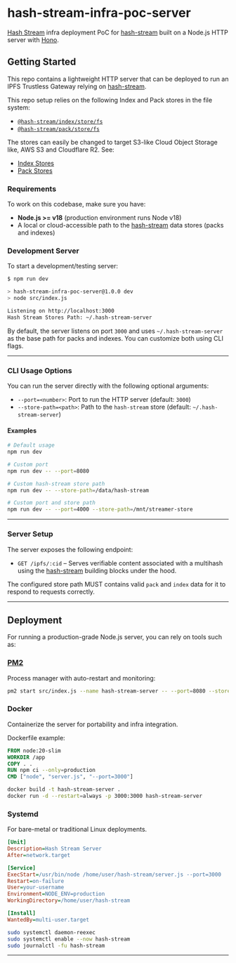 # hash-stream-infra-poc-server

[Hash Stream](https://github.com/vasco-santos/hash-stream) infra deployment PoC for [hash-stream] built on a Node.js HTTP server with [Hono](https://hono.dev/).

## Getting Started

This repo contains a lightweight HTTP server that can be deployed to run an IPFS Trustless Gateway relying on [hash-stream].

This repo setup relies on the following Index and Pack stores in the file system:

- [`@hash-stream/index/store/fs`](https://github.com/vasco-santos/hash-stream/blob/main/packages/index/src/store/fs.js)
- [`@hash-stream/pack/store/fs`](https://github.com/vasco-santos/hash-stream/blob/main/packages/pack/src/store/fs.js)

The stores can easily be changed to target S3-like Cloud Object Storage like, AWS S3 and Cloudflare R2. See:

- [Index Stores](https://github.com/vasco-santos/hash-stream/tree/main/packages/index#stores)
- [Pack Stores](https://github.com/vasco-santos/hash-stream/tree/main/packages/pack#stores)

### Requirements

To work on this codebase, make sure you have:

- **Node.js >= v18** (production environment runs Node v18)
- A local or cloud-accessible path to the [hash-stream] data stores (packs and indexes)

### Development Server

To start a development/testing server:

```sh
$ npm run dev

> hash-stream-infra-poc-server@1.0.0 dev
> node src/index.js

Listening on http://localhost:3000
Hash Stream Stores Path: ~/.hash-stream-server
```

By default, the server listens on port `3000` and uses `~/.hash-stream-server` as the base path for packs and indexes. You can customize both using CLI flags.

---

### CLI Usage Options

You can run the server directly with the following optional arguments:

- `--port=<number>`: Port to run the HTTP server (default: `3000`)
- `--store-path=<path>`: Path to the `hash-stream` store (default: `~/.hash-stream-server`)

#### Examples

```sh
# Default usage
npm run dev

# Custom port
npm run dev -- --port=8080

# Custom hash-stream store path
npm run dev -- --store-path=/data/hash-stream

# Custom port and store path
npm run dev -- --port=4000 --store-path=/mnt/streamer-store
```

---

### Server Setup

The server exposes the following endpoint:

- `GET /ipfs/:cid` – Serves verifiable content associated with a multihash using the [hash-stream] building blocks under the hood.

The configured store path MUST contains valid `pack` and `index` data for it to respond to requests correctly.

---

## Deployment

For running a production-grade Node.js server, you can rely on tools such as:

### [PM2](https://pm2.io/)

Process manager with auto-restart and monitoring:

```sh
pm2 start src/index.js --name hash-stream-server -- --port=8080 --store-path=/mnt/data
```

### Docker

Containerize the server for portability and infra integration.

Dockerfile example:

```dockerfile
FROM node:20-slim
WORKDIR /app
COPY . .
RUN npm ci --only=production
CMD ["node", "server.js", "--port=3000"]
```

```sh
docker build -t hash-stream-server .
docker run -d --restart=always -p 3000:3000 hash-stream-server
```

### Systemd

For bare-metal or traditional Linux deployments.

```ini
[Unit]
Description=Hash Stream Server
After=network.target

[Service]
ExecStart=/usr/bin/node /home/user/hash-stream/server.js --port=3000
Restart=on-failure
User=your-username
Environment=NODE_ENV=production
WorkingDirectory=/home/user/hash-stream

[Install]
WantedBy=multi-user.target
```

```sh
sudo systemctl daemon-reexec
sudo systemctl enable --now hash-stream
sudo journalctl -fu hash-stream
```

---

[hash-stream]: https://github.com/vasco-santos/hash-stream
